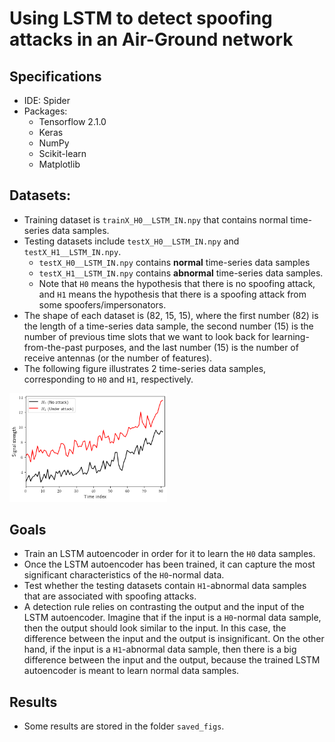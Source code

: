 # Using LSTM to detect spoofing attacks in an Air-Ground network

## Specifications
- IDE: Spider
- Packages: 
  - Tensorflow 2.1.0
  - Keras
  - NumPy
  - Scikit-learn
  - Matplotlib

## Datasets:
- Training dataset is `trainX_H0__LSTM_IN.npy` that contains normal time-series data samples.
- Testing datasets include `testX_H0__LSTM_IN.npy` and `testX_H1__LSTM_IN.npy`.
  - `testX_H0__LSTM_IN.npy` contains **normal** time-series data samples
  - `testX_H1__LSTM_IN.npy` contains **abnormal** time-series data samples.
  - Note that `H0` means the hypothesis that there is no spoofing attack, and `H1` means the hypothesis that there is a spoofing attack from some spoofers/impersonators.
- The shape of each dataset is (82, 15, 15), 
where the first number (82) is the length of a time-series data sample, 
the second number (15) is the number of previous time slots that we want to look back for learning-from-the-past purposes,
and the last number (15) is the number of receive antennas (or the number of features).
- The following figure illustrates 2 time-series data samples, corresponding to `H0` and `H1`, respectively.
<img src="https://github.com/TiepMH/LSTM_SpoofingDetection_AirGroundNetwork/blob/main/saved_figs/Illustration.png" width="50%" height="50%">
  
## Goals
- Train an LSTM autoencoder in order for it to learn the `H0` data samples.
- Once the LSTM autoencoder has been trained, it can capture the most significant characteristics of the `H0`-normal data.
- Test whether the testing datasets contain `H1`-abnormal data samples that are associated with spoofing attacks.
- A detection rule relies on contrasting the output and the input of the LSTM autoencoder. 
Imagine that if the input is a `H0`-normal data sample, then the output should look similar to the input. In this case, the difference between the input and the output is insignificant.
On the other hand, if the input is a `H1`-abnormal data sample, then there is a big difference between the input and the output, because the trained LSTM autoencoder is meant to learn normal data samples.

## Results
- Some results are stored in the folder `saved_figs`.
